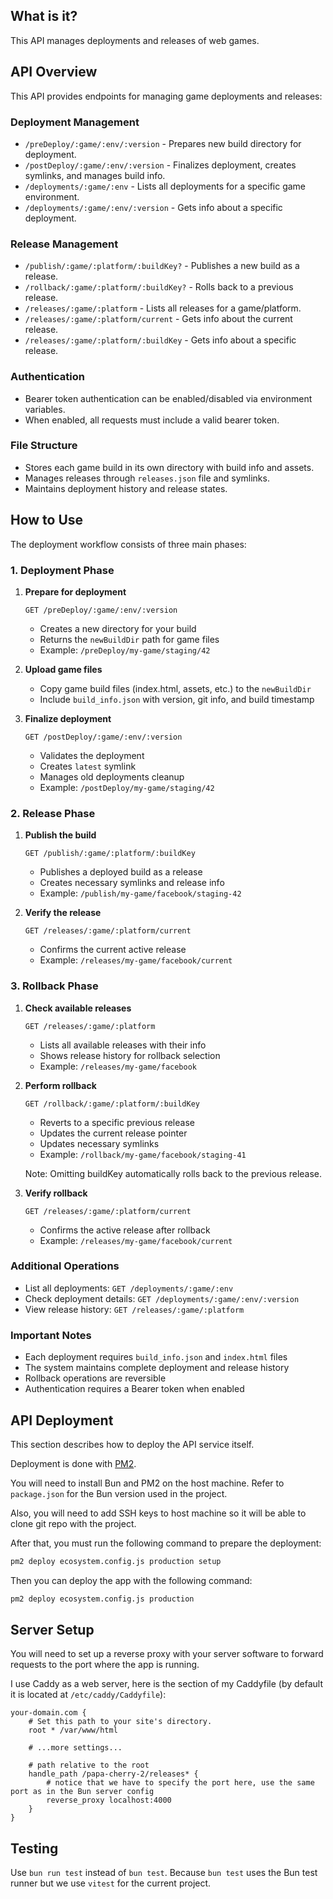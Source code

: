 ## What is it?

This API manages deployments and releases of web games.


## API Overview

This API provides endpoints for managing game deployments and releases:

### Deployment Management
- `/preDeploy/:game/:env/:version` - Prepares new build directory for deployment.
- `/postDeploy/:game/:env/:version` - Finalizes deployment, creates symlinks, and manages build info.
- `/deployments/:game/:env` - Lists all deployments for a specific game environment.
- `/deployments/:game/:env/:version` - Gets info about a specific deployment.

### Release Management
- `/publish/:game/:platform/:buildKey?` - Publishes a new build as a release.
- `/rollback/:game/:platform/:buildKey?` - Rolls back to a previous release.
- `/releases/:game/:platform` - Lists all releases for a game/platform.
- `/releases/:game/:platform/current` - Gets info about the current release.
- `/releases/:game/:platform/:buildKey` - Gets info about a specific release.

### Authentication
- Bearer token authentication can be enabled/disabled via environment variables.
- When enabled, all requests must include a valid bearer token.

### File Structure
- Stores each game build in its own directory with build info and assets.
- Manages releases through `releases.json` file and symlinks.
- Maintains deployment history and release states.


## How to Use

The deployment workflow consists of three main phases:

### 1. Deployment Phase
1. **Prepare for deployment**
   ```http
   GET /preDeploy/:game/:env/:version
   ```
   - Creates a new directory for your build
   - Returns the `newBuildDir` path for game files
   - Example: `/preDeploy/my-game/staging/42`

2. **Upload game files**
   - Copy game build files (index.html, assets, etc.) to the `newBuildDir`
   - Include `build_info.json` with version, git info, and build timestamp

3. **Finalize deployment**
   ```http
   GET /postDeploy/:game/:env/:version
   ```
   - Validates the deployment
   - Creates `latest` symlink
   - Manages old deployments cleanup
   - Example: `/postDeploy/my-game/staging/42`

### 2. Release Phase
1. **Publish the build**
   ```http
   GET /publish/:game/:platform/:buildKey
   ```
   - Publishes a deployed build as a release
   - Creates necessary symlinks and release info
   - Example: `/publish/my-game/facebook/staging-42`

2. **Verify the release**
   ```http
   GET /releases/:game/:platform/current
   ```
   - Confirms the current active release
   - Example: `/releases/my-game/facebook/current`

### 3. Rollback Phase
1. **Check available releases**
   ```http
   GET /releases/:game/:platform
   ```
   - Lists all available releases with their info
   - Shows release history for rollback selection
   - Example: `/releases/my-game/facebook`

2. **Perform rollback**
   ```http
   GET /rollback/:game/:platform/:buildKey
   ```
   - Reverts to a specific previous release
   - Updates the current release pointer
   - Updates necessary symlinks
   - Example: `/rollback/my-game/facebook/staging-41`
   
   Note: Omitting buildKey automatically rolls back to the previous release.

3. **Verify rollback**
   ```http
   GET /releases/:game/:platform/current
   ```
   - Confirms the active release after rollback
   - Example: `/releases/my-game/facebook/current`

### Additional Operations
- List all deployments: `GET /deployments/:game/:env`
- Check deployment details: `GET /deployments/:game/:env/:version`
- View release history: `GET /releases/:game/:platform`

### Important Notes
- Each deployment requires `build_info.json` and `index.html` files
- The system maintains complete deployment and release history
- Rollback operations are reversible
- Authentication requires a Bearer token when enabled


## API Deployment

This section describes how to deploy the API service itself.

Deployment is done with [PM2](https://pm2.keymetrics.io/docs/usage/deployment/).

You will need to install Bun and PM2 on the host machine. Refer to `package.json` for the Bun version used in the project.

Also, you will need to add SSH keys to host machine so it will be able to clone git repo with the project.

After that, you must run the following command to prepare the deployment:
```sh
pm2 deploy ecosystem.config.js production setup
```

Then you can deploy the app with the following command:
```sh
pm2 deploy ecosystem.config.js production
```


## Server Setup

You will need to set up a reverse proxy with your server software to forward requests to the port where the app is running.

I use Caddy as a web server, here is the section of my Caddyfile (by default it is located at `/etc/caddy/Caddyfile`):

```
your-domain.com {
	# Set this path to your site's directory.
	root * /var/www/html

	# ...more settings...

	# path relative to the root
	handle_path /papa-cherry-2/releases* {
		# notice that we have to specify the port here, use the same port as in the Bun server config
		reverse_proxy localhost:4000
	}
}
```


## Testing

Use `bun run test` instead of `bun test`. Because `bun test` uses the Bun test runner but we use `vitest` for the current project.